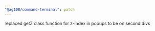 ```yaml
---
"@ag108/command-terminal": patch
---
```


replaced getZ class function for z-index in popups to be on second divs
